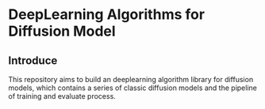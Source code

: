 # DeepLearning Algorithms for Diffusion Model



## Introduce

This repository aims to build an deeplearning algorithm library for diffusion models, which contains a series of classic diffusion models and the pipeline of training and evaluate process.

